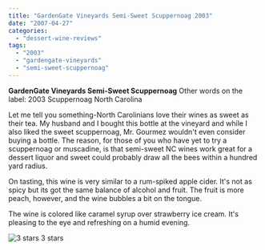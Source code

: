 ```yaml
---
title: "GardenGate Vineyards Semi-Sweet Scuppernoag 2003"
date: "2007-04-27"
categories:
  - "dessert-wine-reviews"
tags:
  - "2003"
  - "gardengate-vineyards"
  - "semi-sweet-scuppernoag"
---
```


**GardenGate Vineyards Semi-Sweet Scuppernoag** Other words on the label: 2003 Scuppernoag North Carolina

Let me tell you something-North Carolinians love their wines as sweet as their tea. My husband and I bought this bottle at the vineyard and while I also liked the sweet scuppernoag, Mr. Gourmez wouldn't even consider buying a bottle. The reason, for those of you who have yet to try a scuppernoag or muscadine, is that semi-sweet NC wines work great for a dessert liquor and sweet could probably draw all the bees within a hundred yard radius.

On tasting, this wine is very similar to a rum-spiked apple cider. It's not as spicy but its got the same balance of alcohol and fruit. The fruit is more peach, however, and the wine bubbles a bit on the tongue.

The wine is colored like caramel syrup over strawberry ice cream. It's pleasing to the eye and refreshing on a humid evening.




<div class="caption">

![3 stars](http://www.rebeccagomezfarrell.com/wp-content/uploads/2009/02/rating_avocado1.gif "rating_avocado1") 3 stars</div>

